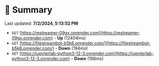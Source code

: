 # 📖 Summary
Last updated: **7/2/2024, 5:13:52 PM**

- `GET` [https://restreamer-09gx.onrender.com](https://restreamer-09gx.onrender.com) - **Up** (12404ms)
- `GET` [https://filestreambot-b5k6.onrender.com/](https://filestreambot-b5k6.onrender.com/) - **Down** (194ms)
- `GET` [https://jupyterlab-python3-12-3.onrender.com](https://jupyterlab-python3-12-3.onrender.com) - **Down** (198ms)
